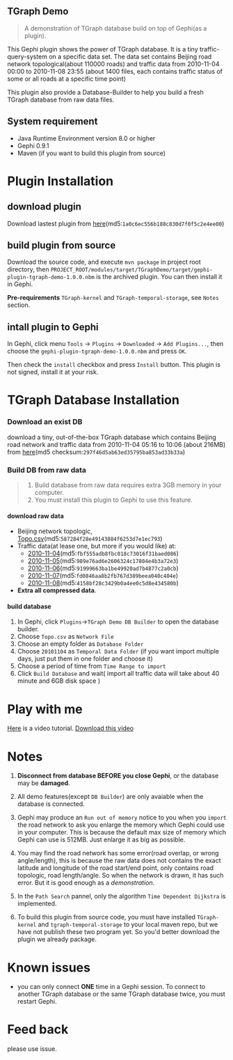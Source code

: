 TGraph Demo
----------------
> A demonstration of TGraph database build on top of Gephi(as a plugin).

This Gephi plugin shows the power of TGraph database. It is a tiny traffic-query-system on a specific data set. The data set contains Beijing road network topological(about 110000 roads) and traffic data from 2010-11-04 00:00 to 2010-11-08 23:55 (about 1400 files, each contains traffic status of some or all roads at a specific time point)

This plugin also provide a Database-Builder to help you build a fresh TGraph database from raw data files.

## System requirement
- Java Runtime Environment version 8.0 or higher
- Gephi 0.9.1
- Maven (if you want to build this plugin from source)

# Plugin Installation
## download plugin
Download lastest plugin from [here](http://7bvaq3.com1.z0.glb.clouddn.com/TGraphDemo%2Fgephi-plugin-tgraph-demo-1.0.0.nbm)(md5:`1a0c6ec556b188c830d7f0f5c2e4ee00`)
## build plugin from source
Download the source code, and execute `mvn package` in project root directory, then `PROJECT_ROOT/modules/target/TGraphDemo/target/gephi-plugin-tgraph-demo-1.0.0.nbm` is the archived plugin. You can then install it in Gephi.

**Pre-requirements** `TGraph-kernel` and `TGraph-temporal-storage`, see `Notes` section.
## intall plugin to Gephi
In Gephi, click menu `Tools` -> `Plugins` -> `Downloaded` -> `Add Plugins...`,
then choose the `gephi-plugin-tgraph-demo-1.0.0.nbm` and press `OK`.

Then check the `install` checkbox and press `Install` button. This plugin is not signed, install it at your risk.
# TGraph Database Installation
### Download an exist DB
download a tiny, out-of-the-box TGraph database which contains Beijing road network and traffic data from 2010-11-04 05:16 to 10:06 (about 216MB)
from [here](7bvaq3.com1.z0.glb.clouddn.com/TGraph-demo-DB-without-log.tar)(md5 checksum:`297f46d5ab63ed35795ba853ad33b33a`)

### Build DB from raw data
> 1. Build database from raw data requires extra 3GB memory in your computer.
> 2. You must install this plugin to Gephi to use this feature.

#### download raw data
- Beijing network topologic, [Topo.csv](http://7bvaq3.com1.z0.glb.clouddn.com/TGraphDemo/Topo.csv.gz)(md5:`587284f28e49143884f6253d7e1ec793`)
- Traffic data(at lease one, but more if you would like) at:
  - [2010-11-04](http://7bvaq3.com1.z0.glb.clouddn.com/TGraphDemo/20101104.tar.gz)(md5:`fbf555adb8fbc018c73016f31baed086`)
  - [2010-11-05](http://7bvaq3.com1.z0.glb.clouddn.com/TGraphDemo/20101105.tar.gz)(md5:`989e76ad6e2606324c17804e4b3a72e3`)
  - [2010-11-06](http://7bvaq3.com1.z0.glb.clouddn.com/TGraphDemo/20101106.tar.gz)(md5:`91999663ba1be49920ad7b4877c2a0cb`)
  - [2010-11-07](http://7bvaq3.com1.z0.glb.clouddn.com/TGraphDemo/20101107.tar.gz)(md5:`fd0846aa8b2fb767d389beea040c404e`)
  - [2010-11-08](http://7bvaq3.com1.z0.glb.clouddn.com/TGraphDemo/20101108.tar.gz)(md5:`4158bf28c3429b0a4ee0c5d8e434580b`)
- **Extra all compressed data**.

#### build database
1. In Gephi, click `Plugins`->`TGraph Demo DB Builder` to open the database builder.
2. Choose `Topo.csv` as `Network File`
3. Choose an empty folder as `Database Folder`
4. Choose `20101104` as `Temporal Data Folder` (if you want import multiple days, just put them in one folder and choose it)
5. Choose a period of time from `Time Range to import`
6. Click `Build Database` and wait( import all traffic data will take about 40 minute and 6GB disk space )

# Play with me

[Here](https://youtu.be/nbWa_5OL3GU) is a video tutorial. [Download this video](http://mashuai.buaa.edu.cn/TGraphdemo.avi)


# Notes
1. **Disconnect from database BEFORE you close Gephi**, or the database may be **damaged**.

2. All demo features(except `DB Builder`) are only avaiable when the database is connected.

3. Gephi may produce an `Run out of memory` notice to you when you `import` the road network to ask you enlarge the memory which Gephi could use in your computer. This is because the default max size of memory which Gephi can use is 512MB. Just enlarge it as big as possible.

4. You may find the road network has some error(road overlap, or wrong angle/length), this is because the raw data does not contains the exact latitude and longitude of the road start/end point, only contains road topologic, road length/angle. So when the network is drawn, it has such error. But it is good enough as a *demonstration*.

5. In the `Path Search` pannel, only the algorithm `Time Dependent Dijkstra` is implemented.

6. To build this plugin from source code, you must have installed `TGraph-kernel` and `tgraph-temporal-storage` to your local maven repo, but we have not publish these two program yet. So you'd better download the plugin we already package.

# Known issues
- you can only connect **ONE** time in a Gephi session. To connect to another TGraph database or the same TGraph database twice, you must restart Gephi.

# Feed back
please use issue.
